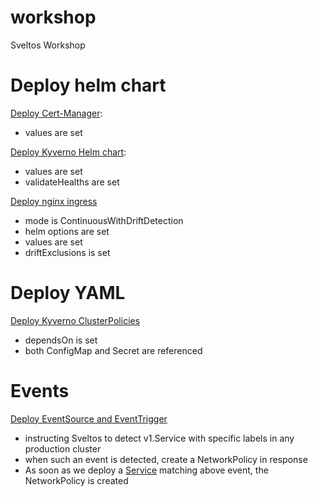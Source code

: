 # workshop
Sveltos Workshop

# Deploy helm chart

[Deploy Cert-Manager](deploy-certmanager-helm-chart.yaml):
- values are set

[Deploy Kyverno Helm chart](deploy-kyverno-helm-chart.yaml):
- values are set
- validateHealths are set

[Deploy nginx ingress](deploy-nginx-ingress-helm-chart.yaml)
- mode is ContinuousWithDriftDetection
- helm options are set
- values are set
- driftExclusions is set

# Deploy YAML

[Deploy Kyverno ClusterPolicies](deploy-kyverno-policies.yaml)
- dependsOn is set
- both ConfigMap and Secret are referenced

# Events
[Deploy EventSource and EventTrigger](events.yaml)
- instructing Sveltos to detect v1.Service with specific labels in any production cluster
- when such an event is detected, create a NetworkPolicy in response
- As soon as we deploy a [Service](service.yaml) matching above event, the NetworkPolicy is created